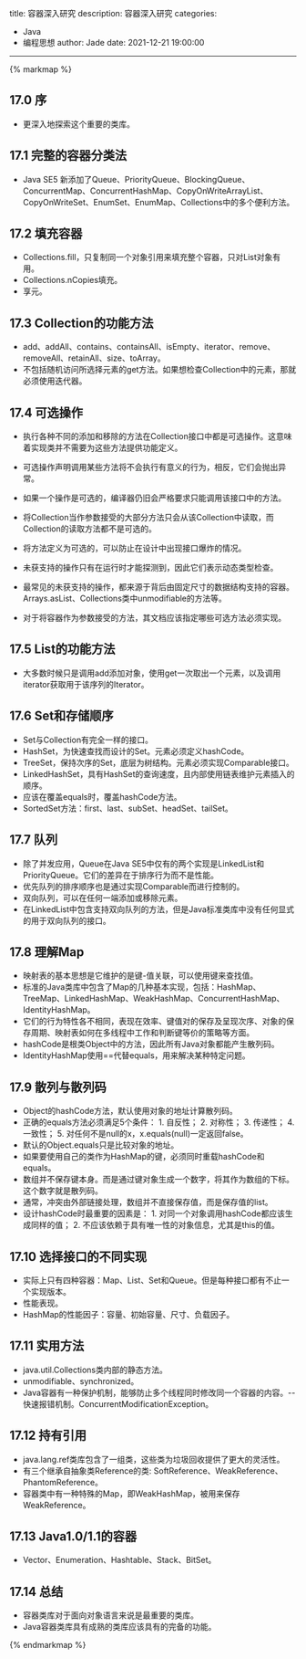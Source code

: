title: 容器深入研究
description: 容器深入研究
categories: 
  - Java
  - 编程思想
author: Jade
date: 2021-12-21 19:00:00
---

{% markmap %}

## 17.0 序
- 更深入地探索这个重要的类库。

## 17.1 完整的容器分类法
- Java SE5 新添加了Queue、PriorityQueue、BlockingQueue、ConcurrentMap、ConcurrentHashMap、CopyOnWriteArrayList、CopyOnWriteSet、EnumSet、EnumMap、Collections中的多个便利方法。

## 17.2 填充容器
- Collections.fill，只复制同一个对象引用来填充整个容器，只对List对象有用。
- Collections.nCopies填充。
- 享元。

## 17.3 Collection的功能方法
- add、addAll、contains、containsAll、isEmpty、iterator、remove、removeAll、retainAll、size、toArray。
- 不包括随机访问所选择元素的get方法。如果想检查Collection中的元素，那就必须使用迭代器。

## 17.4 可选操作
- 执行各种不同的添加和移除的方法在Collection接口中都是可选操作。这意味着实现类并不需要为这些方法提供功能定义。
- 可选操作声明调用某些方法将不会执行有意义的行为，相反，它们会抛出异常。
- 如果一个操作是可选的，编译器仍旧会严格要求只能调用该接口中的方法。
- 将Collection当作参数接受的大部分方法只会从该Collection中读取，而Collection的读取方法都不是可选的。
- 将方法定义为可选的，可以防止在设计中出现接口爆炸的情况。
- 未获支持的操作只有在运行时才能探测到，因此它们表示动态类型检查。

- 最常见的未获支持的操作，都来源于背后由固定尺寸的数据结构支持的容器。Arrays.asList、Collections类中unmodifiable的方法等。
- 对于将容器作为参数接受的方法，其文档应该指定哪些可选方法必须实现。

## 17.5 List的功能方法
- 大多数时候只是调用add添加对象，使用get一次取出一个元素，以及调用iterator获取用于该序列的Iterator。

## 17.6 Set和存储顺序
- Set与Collection有完全一样的接口。
- HashSet，为快速查找而设计的Set。元素必须定义hashCode。
- TreeSet，保持次序的Set，底层为树结构。元素必须实现Comparable接口。
- LinkedHashSet，具有HashSet的查询速度，且内部使用链表维护元素插入的顺序。
- 应该在覆盖equals时，覆盖hashCode方法。
- SortedSet方法：first、last、subSet、headSet、tailSet。

## 17.7 队列
- 除了并发应用，Queue在Java SE5中仅有的两个实现是LinkedList和PriorityQueue。它们的差异在于排序行为而不是性能。
- 优先队列的排序顺序也是通过实现Comparable而进行控制的。
- 双向队列，可以在任何一端添加或移除元素。
- 在LinkedList中包含支持双向队列的方法，但是Java标准类库中没有任何显式的用于双向队列的接口。

## 17.8 理解Map
- 映射表的基本思想是它维护的是键-值关联，可以使用键来查找值。
- 标准的Java类库中包含了Map的几种基本实现，包括：HashMap、TreeMap、LinkedHashMap、WeakHashMap、ConcurrentHashMap、IdentityHashMap。
- 它们的行为特性各不相同，表现在效率、键值对的保存及呈现次序、对象的保存周期、映射表如何在多线程中工作和判断键等价的策略等方面。
- hashCode是根类Object中的方法，因此所有Java对象都能产生散列码。
- IdentityHashMap使用==代替equals，用来解决某种特定问题。

## 17.9 散列与散列码
- Object的hashCode方法，默认使用对象的地址计算散列码。
- 正确的equals方法必须满足5个条件： 1. 自反性； 2. 对称性； 3. 传递性； 4. 一致性； 5. 对任何不是null的x，x.equals(null)一定返回false。
- 默认的Object.equals只是比较对象的地址。
- 如果要使用自己的类作为HashMap的键，必须同时重载hashCode和equals。
- 数组并不保存键本身。而是通过键对象生成一个数字，将其作为数组的下标。这个数字就是散列码。
- 通常，冲突由外部链接处理，数组并不直接保存值，而是保存值的list。
- 设计hashCode时最重要的因素是： 1. 对同一个对象调用hashCode都应该生成同样的值； 2. 不应该依赖于具有唯一性的对象信息，尤其是this的值。

## 17.10 选择接口的不同实现
- 实际上只有四种容器：Map、List、Set和Queue。但是每种接口都有不止一个实现版本。
- 性能表现。
- HashMap的性能因子：容量、初始容量、尺寸、负载因子。

## 17.11 实用方法
- java.util.Collections类内部的静态方法。
- unmodifiable、synchronized。
- Java容器有一种保护机制，能够防止多个线程同时修改同一个容器的内容。-- 快速报错机制。ConcurrentModificationException。

## 17.12 持有引用
- java.lang.ref类库包含了一组类，这些类为垃圾回收提供了更大的灵活性。
- 有三个继承自抽象类Reference的类: SoftReference、WeakReference、PhantomReference。
- 容器类中有一种特殊的Map，即WeakHashMap，被用来保存WeakReference。

## 17.13 Java1.0/1.1的容器
- Vector、Enumeration、Hashtable、Stack、BitSet。

## 17.14 总结
- 容器类库对于面向对象语言来说是最重要的类库。
- Java容器类库具有成熟的类库应该具有的完备的功能。

{% endmarkmap %}
